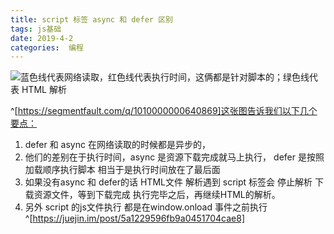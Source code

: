 ```yaml
---
title: script 标签 async 和 defer 区别
tags: js基础
date: 2019-4-2
categories:  编程
---
```



![蓝色线代表网络读取，红色线代表执行时间，这俩都是针对脚本的；绿色线代表 HTML 解析](https://www.github.com/aa875982361/plingWeb/raw/master/markdown/1554188678161.png)

^[https://segmentfault.com/q/1010000000640869]这张图告诉我们以下几个要点：
1. defer 和 async  在网络读取的时候都是异步的，
2. 他们的差别在于执行时间，async 是资源下载完成就马上执行， defer 是按照加载顺序执行脚本 相当于是执行时间放在了最后面  
3. 如果没有async 和 defer的话  HTML文件 解析遇到 script 标签会 停止解析 下载资源文件，等到下载完成 执行完毕之后，再继续HTML的解析。
4. 另外 script 的js文件执行 都是在window.onload 事件之前执行^[https://juejin.im/post/5a1229596fb9a0451704cae8]


